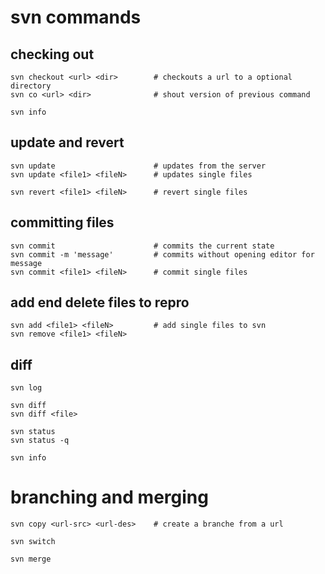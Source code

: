 # svn commands

## checking out
~~~
svn checkout <url> <dir>		# checkouts a url to a optional directory
svn co <url> <dir>				# shout version of previous command
~~~

~~~
svn info
~~~


## update and revert
~~~
svn update                      # updates from the server
svn update <file1> <fileN>		# updates single files
~~~

~~~
svn revert <file1> <fileN>		# revert single files
~~~


## committing files
~~~
svn commit						# commits the current state
svn commit -m 'message'			# commits without opening editor for message
svn commit <file1> <fileN>		# commit single files
~~~


## add end delete files to repro
~~~
svn add <file1> <fileN>			# add single files to svn
svn remove <file1> <fileN>
~~~


## diff

~~~
svn log
~~~

~~~
svn diff
svn diff <file>
~~~

~~~
svn status
svn status -q
~~~

~~~
svn info
~~~


# branching and merging
~~~
svn copy <url-src> <url-des>	# create a branche from a url
~~~

~~~
svn switch
~~~

~~~
svn merge
~~~

	
